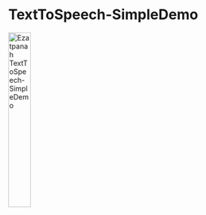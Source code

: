 # TextToSpeech-SimpleDemo

<img alt="Ezatpanah TextToSpeech-SimpleDemo" src="app/screenshot/Screenshot_1643453785.png" width="30%">

